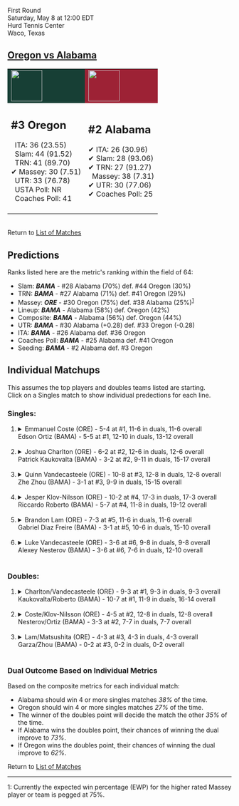First Round  
Saturday, May 8 at 12:00 EDT  
Hurd Tennis Center  
Waco, Texas  
## [Oregon vs Alabama](https://www.ncaa.com/game/5833400)  

<table><tr style="background-color: #d9d9d9 !important"><td style="background-color: #173F35 !important"><img src="https://www.ncaa.com/sites/default/files/images/logos/schools/o/oregon.70.png" width="70" height="70" /></td><td style="background-color: #9D2235 !important"><img src="https://www.ncaa.com/sites/default/files/images/logos/schools/a/alabama.70.png" width="70" height="70" /></td></tr><tr>
<td>  

<h2>#3 Oregon</h2>  
&nbsp; ITA: 36 (23.55)<br>  
&nbsp; Slam: 44 (91.52)<br>  
&nbsp; TRN: 41 (89.70)<br>  
&#10004; Massey: 30 (7.51)<br>  
&nbsp; UTR: 33 (76.78)<br>  
&nbsp; USTA Poll: NR<br>  
&nbsp; Coaches Poll: 41<br>  
<br>  

</td>
<td>  

<h2>#2 Alabama</h2>  
&#10004; ITA: 26 (30.96)<br>  
&#10004; Slam: 28 (93.06)<br>  
&#10004; TRN: 27 (91.27)<br>  
&nbsp; Massey: 38 (7.31)<br>  
&#10004; UTR: 30 (77.06)<br>  
&#10004; Coaches Poll: 25<br>  
<br>  

</td>
</tr></table>  


<br>Return to [List of Matches](../index.md)  

## Predictions  

Ranks listed here are the metric's ranking within the field of 64:  
- Slam: ***BAMA*** - #28 Alabama (70%) def. #44 Oregon (30%)  
- TRN: ***BAMA*** - #27 Alabama (71%) def. #41 Oregon (29%)  
- Massey: ***ORE*** - #30 Oregon (75%) def. #38 Alabama (25%)<sup>[1](#footnote1)</sup>  
- Lineup: ***BAMA*** - Alabama (58%) def. Oregon (42%)  
- Composite: ***BAMA*** - Alabama (56%) def. Oregon (44%)  
- UTR: ***BAMA*** - #30 Alabama (+0.28) def. #33 Oregon (-0.28)  
- ITA: ***BAMA*** - #26 Alabama def. #36 Oregon  
- Coaches Poll: ***BAMA*** - #25 Alabama def. #41 Oregon  
- Seeding: ***BAMA*** - #2 Alabama def. #3 Oregon  

## Individual Matchups  
This assumes the top players and doubles teams listed are starting.  
Click on a Singles match to show individual predections for each line.  

### Singles:  

<ol>
<li><details>
<summary markdown="span">Emmanuel Coste (ORE) - 5-4 at #1, 11-6 in duals, 11-6 overall<br>Edson Ortiz (BAMA) - 5-5 at #1, 12-10 in duals, 13-12 overall</summary>
<h4>Predictions</h4><ul>
<li>Slam: <b><i>ORE</i></b> - Coste (73%) def. Ortiz (27%)</li>  
<li>TRN: <b><i>ORE</i></b> - Coste (76%) def. Ortiz (24%)</li>  
<li>Massey: <b><i>ORE</i></b> - Coste (75%) def. Ortiz (25%)<sup><a href="#footnote1">1</a></sup></li>  
<li>UTR: <b><i>ORE</i></b> - Coste (76%) def. Ortiz (24%)</li>  
<li>Composite: <b><i>ORE</i></b> - Coste (74%) def. Ortiz (26%)</li>  
<li>ITA: <b><i>BAMA</i></b> - Ortiz (18.41) def. Coste (3.31)</li>  
</ul>
</details>&nbsp;</li>
<li><details>
<summary markdown="span">Joshua Charlton (ORE) - 6-2 at #2, 12-6 in duals, 12-6 overall<br>Patrick Kaukovalta (BAMA) - 3-2 at #2, 9-11 in duals, 15-17 overall</summary>
<h4>Predictions</h4><ul>
<li>Slam: <b><i>ORE</i></b> - Charlton (68%) def. Kaukovalta (32%)</li>  
<li>TRN: <b><i>ORE</i></b> - Charlton (68%) def. Kaukovalta (32%)</li>  
<li>Massey: <b><i>ORE</i></b> - Charlton (75%) def. Kaukovalta (25%)<sup><a href="#footnote1">1</a></sup></li>  
<li>UTR: <b><i>ORE</i></b> - Charlton (76%) def. Kaukovalta (24%)</li>  
<li>Composite: <b><i>ORE</i></b> - Charlton (71%) def. Kaukovalta (29%)</li>  
<li>ITA: <b><i>BAMA</i></b> - Kaukovalta (11.09) def. Charlton (2.88)</li>  
</ul>
</details>&nbsp;</li>
<li><details>
<summary markdown="span">Quinn Vandecasteele (ORE) - 10-8 at #3, 12-8 in duals, 12-8 overall<br>Zhe Zhou (BAMA) - 3-1 at #3, 9-9 in duals, 15-15 overall</summary>
<h4>Predictions</h4><ul>
<li>Slam: <b><i>BAMA</i></b> - Zhou (72%) def. Vandecasteele (28%)</li>  
<li>TRN: <b><i>BAMA</i></b> - Zhou (76%) def. Vandecasteele (24%)</li>  
<li>Massey: <b><i>BAMA</i></b> - Zhou (75%) def. Vandecasteele (25%)<sup><a href="#footnote1">1</a></sup></li>  
<li>UTR: <b><i>BAMA</i></b> - Zhou (63%) def. Vandecasteele (37%)</li>  
<li>Composite: <b><i>BAMA</i></b> - Zhou (72%) def. Vandecasteele (28%)</li>  
<li>ITA: <b><i>BAMA</i></b> - Zhou (13.61) def. Vandecasteele (1.67)</li>  
</ul>
</details>&nbsp;</li>
<li><details>
<summary markdown="span">Jesper Klov-Nilsson (ORE) - 10-2 at #4, 17-3 in duals, 17-3 overall<br>Riccardo Roberto (BAMA) - 5-7 at #4, 11-8 in duals, 19-12 overall</summary>
<h4>Predictions</h4><ul>
<li>Slam: <b><i>BAMA</i></b> - Roberto (50%) def. Klov-Nilsson (50%)</li>  
<li>TRN: <b><i>BAMA</i></b> - Roberto (50%) def. Klov-Nilsson (50%)</li>  
<li>Massey: <b><i>ORE</i></b> - Klov-Nilsson (75%) def. Roberto (25%)<sup><a href="#footnote1">1</a></sup></li>  
<li>UTR: <b><i>BAMA</i></b> - Roberto (53%) def. Klov-Nilsson (47%)</li>  
<li>Composite: <b><i>ORE</i></b> - Klov-Nilsson (55%) def. Roberto (45%)</li>  
<li>ITA: <b><i>BAMA</i></b> - Roberto (2.71) def. Klov-Nilsson (2.61)</li>  
</ul>
</details>&nbsp;</li>
<li><details>
<summary markdown="span">Brandon Lam (ORE) - 7-3 at #5, 11-6 in duals, 11-6 overall<br>Gabriel Diaz Freire (BAMA) - 3-1 at #5, 10-6 in duals, 15-10 overall</summary>
<h4>Predictions</h4><ul>
<li>Slam: <b><i>BAMA</i></b> - Freire (68%) def. Lam (32%)</li>  
<li>TRN: <b><i>BAMA</i></b> - Freire (72%) def. Lam (28%)</li>  
<li>Massey: <b><i>BAMA</i></b> - Freire (75%) def. Lam (25%)<sup><a href="#footnote1">1</a></sup></li>  
<li>UTR: <b><i>BAMA</i></b> - Freire (68%) def. Lam (32%)</li>  
<li>Composite: <b><i>BAMA</i></b> - Freire (70%) def. Lam (30%)</li>  
<li>ITA: <b><i>ORE</i></b> - Lam (1.91) def. Freire (1.56)</li>  
</ul>
</details>&nbsp;</li>
<li><details>
<summary markdown="span">Luke Vandecasteele (ORE) - 3-6 at #6, 9-8 in duals, 9-8 overall<br>Alexey Nesterov (BAMA) - 3-6 at #6, 7-6 in duals, 12-10 overall</summary>
<h4>Predictions</h4><ul>
<li>Slam: <b><i>BAMA</i></b> - Nesterov (69%) def. Vandecasteele (31%)</li>  
<li>TRN: <b><i>BAMA</i></b> - Nesterov (74%) def. Vandecasteele (26%)</li>  
<li>Massey: <b><i>BAMA</i></b> - Nesterov (75%) def. Vandecasteele (25%)<sup><a href="#footnote1">1</a></sup></li>  
<li>UTR: <b><i>BAMA</i></b> - Nesterov (80%) def. Vandecasteele (20%)</li>  
<li>Composite: <b><i>BAMA</i></b> - Nesterov (74%) def. Vandecasteele (26%)</li>  
<li>ITA: <b><i>BAMA</i></b> - Nesterov (1.92) def. Vandecasteele (1.57)</li>  
</ul>
</details>&nbsp;</li>
</ol>

### Doubles:  

<ol>
<li><details>
<summary markdown="span">Charlton/Vandecasteele (ORE) - 9-3 at #1, 9-3 in duals, 9-3 overall<br>Kaukovalta/Roberto (BAMA) - 10-7 at #1, 11-9 in duals, 16-14 overall</summary>
<br>Sorry, we don't have any metrics for this match
</details>&nbsp;</li>
<li><details>
<summary markdown="span">Coste/Klov-Nilsson (ORE) - 4-5 at #2, 12-8 in duals, 12-8 overall<br>Nesterov/Ortiz (BAMA) - 3-3 at #2, 7-7 in duals, 7-7 overall</summary>
<br>Sorry, we don't have any metrics for this match
</details>&nbsp;</li>
<li><details>
<summary markdown="span">Lam/Matsushita (ORE) - 4-3 at #3, 4-3 in duals, 4-3 overall<br>Garza/Zhou (BAMA) - 0-2 at #3, 0-2 in duals, 0-2 overall</summary>
<br>Sorry, we don't have any metrics for this match
</details>&nbsp;</li>
</ol>

### Dual Outcome Based on Individual Metrics  
  
Based on the composite metrics for each individual match:  
- Alabama should win 4 or more singles matches _38%_ of the time.  
- Oregon should win 4 or more singles matches _27%_ of the time.  
- The winner of the doubles point will decide the match the other _35%_ of the time.  
- If Alabama wins the doubles point, their chances of winning the dual improve to _73%_.  
- If Oregon wins the doubles point, their chances of winning the dual improve to _62%_.  
  
Return to [List of Matches](../index.md)  
  
------
<a name="footnote1">1</a>: Currently the expected win percentage (EWP) for the higher rated Massey player or team is pegged at 75%.
